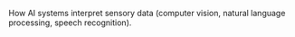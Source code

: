 How AI systems interpret sensory data (computer vision, natural language processing, speech recognition).
